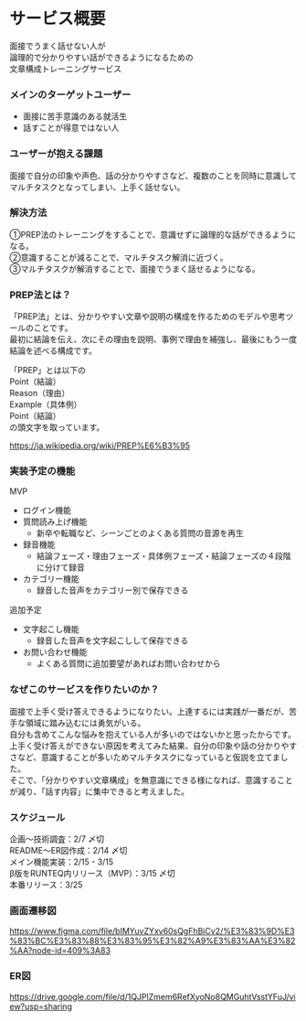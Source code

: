 # **サービス概要**

面接でうまく話せない人が  
論理的で分かりやすい話ができるようになるための  
文章構成トレーニングサービス  

### **メインのターゲットユーザー**

- 面接に苦手意識のある就活生
- 話すことが得意ではない人

### **ユーザーが抱える課題**

面接で自分の印象や声色、話の分かりやすさなど、複数のことを同時に意識してマルチタスクとなってしまい、上手く話せない。

### **解決方法**

①PREP法のトレーニングをすることで、意識せずに論理的な話ができるようになる。  
②意識することが減ることで、マルチタスク解消に近づく。  
③マルチタスクが解消することで、面接でうまく話せるようになる。  

### **PREP法とは？**

「PREP法」とは、分かりやすい文章や説明の構成を作るためのモデルや思考ツールのことです。  
最初に結論を伝え、次にその理由を説明、事例で理由を補強し、最後にもう一度結論を述べる構成です。

「PREP」とは以下の  
Point（結論）  
Reason（理由）  
Example（具体例）  
Point（結論）  
の頭文字を取っています。

https://ja.wikipedia.org/wiki/PREP%E6%B3%95

### **実装予定の機能**

MVP
- ログイン機能
- 質問読み上げ機能
    - 新卒や転職など、シーンごとのよくある質問の音源を再生
- 録音機能
    - 結論フェーズ・理由フェーズ・具体例フェーズ・結論フェーズの４段階に分けて録音
- カテゴリー機能
    - 録音した音声をカテゴリー別で保存できる

追加予定
- 文字起こし機能
    - 録音した音声を文字起こしして保存できる
- お問い合わせ機能
    - よくある質問に追加要望があればお問い合わせから

### **なぜこのサービスを作りたいのか？**

面接で上手く受け答えできるようになりたい。上達するには実践が一番だが、苦手な領域に踏み込むには勇気がいる。  
自分も含めてこんな悩みを抱えている人が多いのではないかと思ったからです。  
上手く受け答えができない原因を考えてみた結果、自分の印象や話の分かりやすさなど、意識することが多いためマルチタスクになっていると仮説を立てました。  
そこで、「分かりやすい文章構成」を無意識にできる様になれば、意識することが減り、「話す内容」に集中できると考えました。  

### **スケジュール**

企画〜技術調査：2/7 〆切  
README〜ER図作成：2/14 〆切  
メイン機能実装：2/15 - 3/15  
β版をRUNTEQ内リリース（MVP）：3/15 〆切  
本番リリース：3/25  

### **画面遷移図**

https://www.figma.com/file/bIMYuvZYxv60sQgFhBiCv2/%E3%83%9D%E3%83%BC%E3%83%88%E3%83%95%E3%82%A9%E3%83%AA%E3%82%AA?node-id=409%3A83

### **ER図**

https://drive.google.com/file/d/1QJPlZmem6RefXyoNo8QMGuhtVsstYFuJ/view?usp=sharing